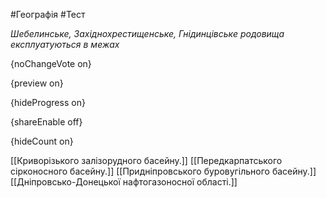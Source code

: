 #Географія #Тест

*Шебелинське, Західнохрестищенське, Гнідинцівське родовища експлуатуються в межах*

{noChangeVote on}

{preview on}

{hideProgress on}

{shareEnable off}

{hideCount on}

[[Криворізького залізорудного басейну.]]
[[Передкарпатського сірконосного басейну.]]
[[Придніпровського буровугільного басейну.]]
[[Дніпровсько-Донецької нафтогазоносної області.]]
